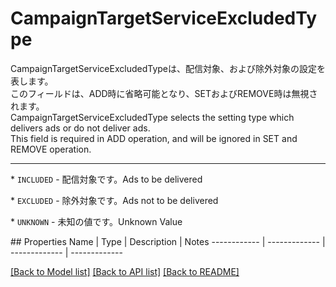 # CampaignTargetServiceExcludedType

<div lang=\"ja\">CampaignTargetServiceExcludedTypeは、配信対象、および除外対象の設定を表します。<br> このフィールドは、ADD時に省略可能となり、SETおよびREMOVE時は無視されます。</div> <div lang=\"en\">CampaignTargetServiceExcludedType selects the setting type which delivers ads or do not deliver ads.<br> This field is required in ADD operation, and will be ignored in SET and REMOVE operation.</div> <hr> <p>* <code>INCLUDED</code> - <span lang=\"ja\">配信対象です。</span><span lang=\"en\">Ads to be delivered</span></p> <p>* <code>EXCLUDED</code> - <span lang=\"ja\">除外対象です。</span><span lang=\"en\">Ads not to be delivered</span></p> <p>* <code>UNKNOWN</code> - <span lang=\"ja\">未知の値です。</span><span lang=\"en\">Unknown Value</span></p> 
## Properties
Name | Type | Description | Notes
------------ | ------------- | ------------- | -------------

[[Back to Model list]](../README.md#documentation-for-models) [[Back to API list]](../README.md#documentation-for-api-endpoints) [[Back to README]](../README.md)


